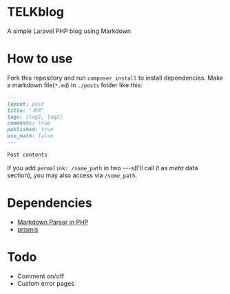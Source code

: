 # TELKblog
A simple Laravel PHP blog using Markdown

# How to use
Fork this repository and run ``composer install`` to install dependencies.
Make a markdown file(`*.md`) in `./posts` folder like this:  
```markdown
---
layout: post
title: "제목"
tags: [tag1, tag2]
comments: true
published: true
use_math: false
---

Post contents
```
If you add ``permalink: /some_path`` in two ---s(I'll call it as _meta_ data section), you may also access via `/some_path`.
<br />

# Dependencies
 * [Markdown Parser in PHP](https://parsedown.org/)
 * [prismjs](https://prismjs.com/)

# Todo
 * Comment on/off
 * Custom error pages
